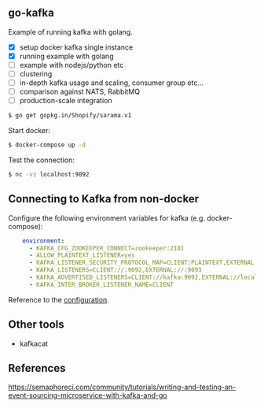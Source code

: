 ## go-kafka

Example of running kafka with golang.

- [x] setup docker kafka single instance
- [x] running example with golang
- [ ] example with nodejs/python etc
- [ ] clustering
- [ ] in-depth kafka usage and scaling, consumer group etc...
- [ ] comparison against NATS, RabbitMQ
- [ ] production-scale integration

```bash
$ go get gopkg.in/Shopify/sarama.v1
```

Start docker:
```bash
$ docker-compose up -d
```

Test the connection:
```bash
$ nc -vz localhost:9092
```

## Connecting to Kafka from non-docker

Configure the following environment variables for kafka (e.g. docker-compose):
```yml
    environment:
      - KAFKA_CFG_ZOOKEEPER_CONNECT=zookeeper:2181
      - ALLOW_PLAINTEXT_LISTENER=yes
      - KAFKA_LISTENER_SECURITY_PROTOCOL_MAP=CLIENT:PLAINTEXT,EXTERNAL:PLAINTEXT
      - KAFKA_LISTENERS=CLIENT://:9092,EXTERNAL://:9093
      - KAFKA_ADVERTISED_LISTENERS=CLIENT://kafka:9092,EXTERNAL://localhost:9093
      - KAFKA_INTER_BROKER_LISTENER_NAME=CLIENT
```

Reference to the [configuration](https://docs.confluent.io/platform/current/kafka/multi-node.html).

## Other tools

- kafkacat

## References

https://semaphoreci.com/community/tutorials/writing-and-testing-an-event-sourcing-microservice-with-kafka-and-go
